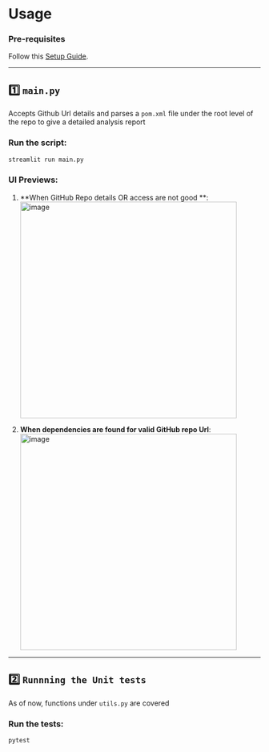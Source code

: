 # Usage

### Pre-requisites  
Follow this [Setup Guide](https://github.com/vinitdadyala/adu-ai-agent/blob/main/SETUP.md).

---

## 1️⃣ `main.py`  
Accepts Github Url details and parses a `pom.xml` file under the root level of the repo to give a detailed analysis report

### **Run the script**:
```sh
streamlit run main.py
```

### **UI Previews**:
1. **When GitHub Repo details OR access are not good **:  
   <img width="432" alt="image" src="https://github.com/user-attachments/assets/f2f89c8a-dd5d-4a1d-beb4-e8bd51ceec0d" />

2. **When dependencies are found for valid GitHub repo Url**:  
   <img width="432" alt="image" src="https://github.com/user-attachments/assets/5c810da6-f3a6-469c-b848-ed93f33621b2" />


---

## 2️⃣ `Runnning the Unit tests`  
As of now, functions under `utils.py` are covered

### **Run the tests**:
```sh
pytest 
```
